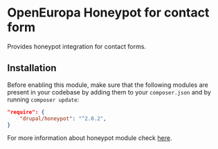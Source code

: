 # OpenEuropa Honeypot for contact form

Provides honeypot integration for contact forms.

## Installation

Before enabling this module, make sure that the following modules are present in your codebase by adding them to your
`composer.json` and by running `composer update`:
```json
"require": {
    "drupal/honeypot": "^2.0.2",
}
```

For more information about honeypot module check [here](https://www.drupal.org/project/honeypot).
